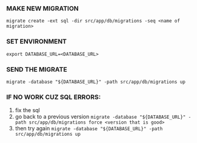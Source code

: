 ### MAKE NEW MIGRATION
`migrate create -ext sql -dir src/app/db/migrations -seq <name of migration>`

### SET ENVIRONMENT
`export DATABASE_URL=<DATABASE_URL>`

### SEND THE MIGRATE
`migrate -database "${DATABASE_URL}" -path src/app/db/migrations up`

### IF NO WORK CUZ SQL ERRORS:
1. fix the sql 
2. go back to a previous version
`migrate -database "${DATABASE_URL}" -path src/app/db/migrations force <version that is good>`
3. then try again
`migrate -database "${DATABASE_URL}" -path src/app/db/migrations up `